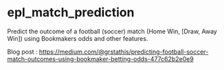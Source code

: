 # epl_match_prediction
Predict the outcome of a football (soccer) match (Home Win, [Draw, Away Win]) using Bookmakers odds and other features.

Blog post : https://medium.com/@grstathis/predicting-football-soccer-match-outcomes-using-bookmaker-betting-odds-477c62b2e0e9
